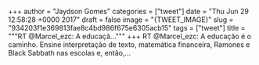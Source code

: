 
+++
author = "Jaydson Gomes"
categories = ["tweet"]
date = "Thu Jun 29 12:58:28 +0000 2017"
draft = false
image = "{TWEET_IMAGE}"
slug = "934203f1e369813fae8c4bd986f675e6305acb15"
tags = ["tweet"]
title = """RT @Marcel_ezc: A educaçã..."""
+++
RT @Marcel_ezc: A educação é o caminho. Ensine interpretação de texto, matemática financeira, Ramones e Black Sabbath nas escolas e, então,…
